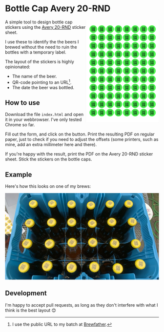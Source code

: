 # Bottle Cap Avery 20-RND

<img align="right" src="document.png" alt="Example document" />

A simple tool to design bottle cap stickers using the
[Avery 20-RND](https://www.avery.nl/onbedrukte-etiketten/ronde-20mm) sticker sheet.

I use these to identify the the beers I brewed without the need to ruin the
bottles with a temporary label.

The layout of the stickers is highly opinionated:

*  The name of the beer.
*  QR-code pointing to an URL[^1].
*  The date the beer was bottled.

[^1]: I use the public URL to my batch at [Brewfather](https://brewfather.app/).

## How to use

Download the file `index.html` and open it in your webbrowser. I've only
tested Chrome so far.

Fill out the form, and click on the button. Print the resulting PDF on
regular paper, just to check if you need to adjust the offsets (some printers,
such as mine, add an extra millimeter here and there).

If you're happy with the result, print the PDF on the Avery 20-RND sticker
sheet. Stick the stickers on the bottle caps.

## Example

Here's how this looks on one of my brews:

![Example photo](photo.jpg)

## Development

I'm happy to accept pull requests, as long as they don't interfere with what
I think is the best layout :blush:
